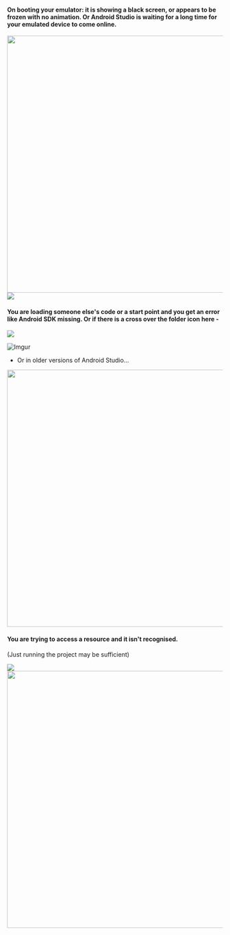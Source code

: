 
#### On booting your emulator: it is showing a black screen, or appears to be frozen with no animation. Or Android Studio is waiting for a long time for your emulated device to come online.

<img src="https://i.imgur.com/0UwZ6mN.png" width="600">

<img src="https://i.imgur.com/OzWmeJM.png">

####  You are loading someone else's code or a start point and you get an error like Android SDK missing. Or if there is a cross over the folder icon here -


<img src="https://i.imgur.com/SGmCXUW.png">

![Imgur](https://i.imgur.com/HiLThTR.png)    
- Or in older versions of Android Studio...    

<img src="https://i.imgur.com/UBGgIAL.png" width="600">



#### You are trying to access a resource and it isn't recognised. 

(Just running the project may be sufficient)

  <img src="https://i.imgur.com/hi9hPdi.png">

  <img src="https://i.imgur.com/a0lFllb.png" width="600">



